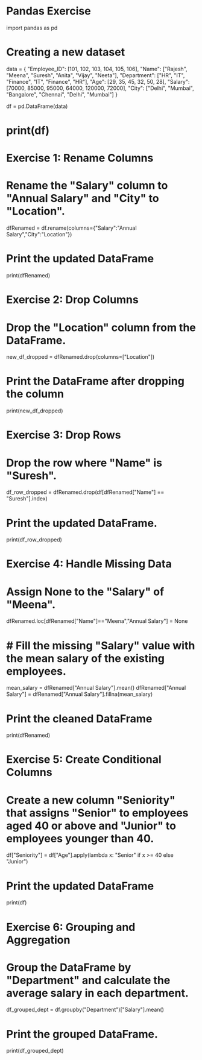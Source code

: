 
# Pandas Exercise

import pandas as pd


# Creating a new dataset
data = {
    "Employee_ID": [101, 102, 103, 104, 105, 106],
    "Name": ["Rajesh", "Meena", "Suresh", "Anita", "Vijay", "Neeta"],
    "Department": ["HR", "IT", "Finance", "IT", "Finance", "HR"],
    "Age": [29, 35, 45, 32, 50, 28],
    "Salary": [70000, 85000, 95000, 64000, 120000, 72000],
    "City": ["Delhi", "Mumbai", "Bangalore", "Chennai", "Delhi", "Mumbai"]
}

df = pd.DataFrame(data)
# print(df)

# Exercise 1: Rename Columns
# Rename the "Salary" column to "Annual Salary" and "City" to "Location".
dfRenamed = df.rename(columns={"Salary":"Annual Salary","City":"Location"})

# Print the updated DataFrame
print(dfRenamed)

# Exercise 2: Drop Columns
# Drop the "Location" column from the DataFrame.
new_df_dropped = dfRenamed.drop(columns=["Location"])
# Print the DataFrame after dropping the column
print(new_df_dropped)

# Exercise 3: Drop Rows
# Drop the row where "Name" is "Suresh".
df_row_dropped = dfRenamed.drop(df[dfRenamed["Name"] == "Suresh"].index)
# Print the updated DataFrame.
print(df_row_dropped)

# Exercise 4: Handle Missing Data
# Assign None to the "Salary" of "Meena".
dfRenamed.loc[dfRenamed["Name"]=="Meena","Annual Salary"] = None
# # Fill the missing "Salary" value with the mean salary of the existing employees.
mean_salary = dfRenamed["Annual Salary"].mean()
dfRenamed["Annual Salary"] = dfRenamed["Annual Salary"].fillna(mean_salary)
# Print the cleaned DataFrame
print(dfRenamed)

# Exercise 5: Create Conditional Columns
# Create a new column "Seniority" that assigns "Senior" to employees aged 40 or above and "Junior" to employees younger than 40.
df["Seniority"] = df["Age"].apply(lambda x: "Senior" if x >= 40 else "Junior")
# Print the updated DataFrame
print(df)

# Exercise 6: Grouping and Aggregation
# Group the DataFrame by "Department" and calculate the average salary in each department.
df_grouped_dept = df.groupby("Department")["Salary"].mean()
# Print the grouped DataFrame.
print(df_grouped_dept)
